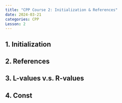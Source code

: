 ```yaml
---
title: "CPP Course 2: Initialization & References"
date: 2024-03-21
categories: CPP
Lesson: 2
---
```


## 1. Initialization



## 2. References



## 3. L-values v.s. R-values



## 4. Const

